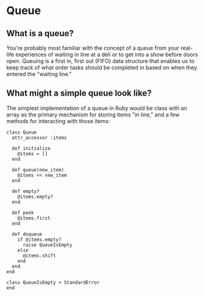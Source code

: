 # Queue

## What is a queue?

You're probably most familiar with the concept of a queue from your real-life experiences of waiting in line at a deli or to get into a show before doors open. Queuing is a first in, first out (FIFO) data structure that enables us to keep track of what order tasks should be completed in based on when they entered the "waiting line."

## What might a simple queue look like?

The simplest implementation of a queue in Ruby would be class with an array as the primary mechanism for storing items "in line," and a few methods for interacting with those items:

```
class Queue
  attr_accessor :items

  def initialize
    @items = []
  end

  def queue(new_item)
    @items << new_item
  end

  def empty?
    @items.empty?
  end

  def peek
    @items.first
  end

  def dequeue
    if @items.empty?
      raise QueueIsEmpty
    else
      @items.shift
    end
  end
end

class QueueIsEmpty < StandardError
end

```
